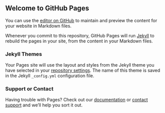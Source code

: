 ## Welcome to GitHub Pages

You can use the [editor on GitHub](https://github.com/auhiewgnat/auhiewgnat.github.io/edit/master/index.md) to maintain and preview the content for your website in Markdown files.

Whenever you commit to this repository, GitHub Pages will run [Jekyll](https://jekyllrb.com/) to rebuild the pages in your site, from the content in your Markdown files.

### Jekyll Themes

Your Pages site will use the layout and styles from the Jekyll theme you have selected in your [repository settings](https://github.com/auhiewgnat/auhiewgnat.github.io/settings). The name of this theme is saved in the Jekyll `_config.yml` configuration file.

### Support or Contact

Having trouble with Pages? Check out our [documentation](https://help.github.com/categories/github-pages-basics/) or [contact support](https://github.com/contact) and we’ll help you sort it out.
